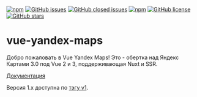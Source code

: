 [![npm](https://img.shields.io/github/package-json/v/yandex-maps-unofficial/vue-yandex-maps?label=npm&filename=packages%2Fvue-yandex-maps%2Fpackage.json
)](https://www.npmjs.com/package/vue-yandex-maps)
[![GitHub issues](https://img.shields.io/github/issues/PNKBizz/vue-yandex-maps.svg)](https://github.com/PNKBizz/vue-yandex-maps/issues)
[![GitHub closed issues](https://img.shields.io/github/issues-closed/PNKBizz/vue-yandex-maps.svg)](https://github.com/PNKBizz/vue-yandex-maps)
[![npm](https://img.shields.io/npm/dm/vue-yandex-maps.svg)](https://www.npmjs.com/package/vue-yandex-maps)
[![GitHub license](https://img.shields.io/github/license/PNKBizz/vue-yandex-maps.svg)](https://github.com/PNKBizz/vue-yandex-maps/blob/master/LICENSE)
[![GitHub stars](https://img.shields.io/github/stars/PNKBizz/vue-yandex-maps.svg?style=social)](https://github.com/PNKBizz/vue-yandex-maps/stargazers)

# vue-yandex-maps

Добро пожаловать в Vue Yandex Maps! Это - обертка над Яндекс Картами 3.0 под Vue 2 и 3, поддерживающая Nuxt и SSR. 

[Документация](https://yandex-maps-unofficial.github.io/vue-yandex-maps/)

Версия 1.х доступна по [тэгу v1](https://github.com/yandex-maps-unofficial/vue-yandex-maps/tree/v1).
